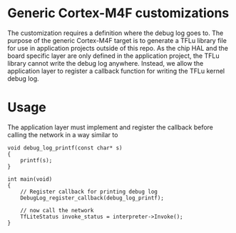 # Generic Cortex-M4F customizations
The customization requires a definition where the debug log goes to. The purpose of the generic Cortex-M4F target is to generate a TFLu library file for use in application projects outside of this repo. As the chip HAL and the board specific layer are only defined in the application project, the TFLu library cannot write the debug log anywhere. Instead, we allow the application layer to register a callback function for writing the TFLu kernel debug log.

# Usage
The application layer must implement and register the callback before calling the network in a way similar to

    void debug_log_printf(const char* s)
    {
        printf(s);
    }

    int main(void)
    {
        // Register callback for printing debug log
        DebugLog_register_callback(debug_log_printf);
        
        // now call the network
        TfLiteStatus invoke_status = interpreter->Invoke();
    }
